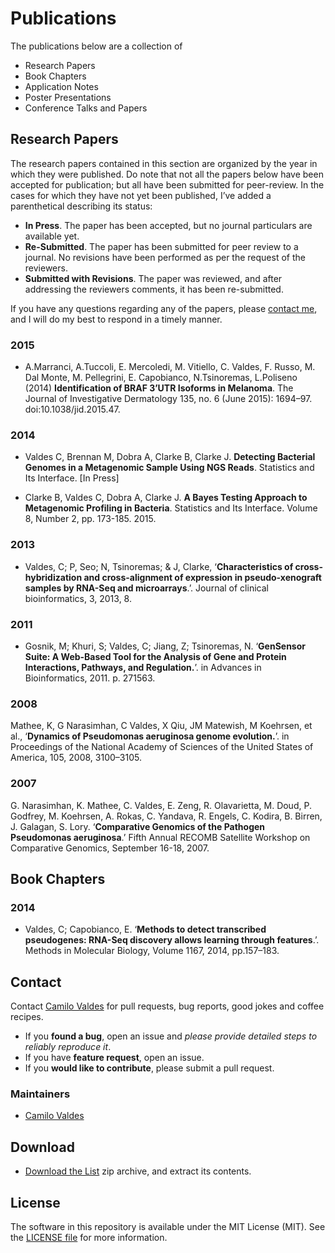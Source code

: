 Publications
============

The publications below are a collection of 

- Research Papers
- Book Chapters
- Application Notes
- Poster Presentations 
- Conference Talks and Papers



## Research Papers

The research papers contained in this section are organized by the year in which they were published.  Do note that not all the papers below have been accepted for publication; but all have been submitted for peer-review.  In the cases for which they have not yet been published, I’ve added a parenthetical describing its status:

- **In Press**.  The paper has been accepted, but no journal particulars are available yet.
- **Re-Submitted**.  The paper has been submitted for peer review to a journal.  No revisions have been performed as per the request of the reviewers.
- **Submitted with Revisions**.  The paper was reviewed, and after addressing the reviewers comments, it has been re-submitted.

If you have any questions regarding any of the papers, please [contact me](mailto:cvaldes3@miami.edu), and I will do my best to respond in a timely manner.

### 2015

- A.Marranci, A.Tuccoli, E. Mercoledi, M. Vitiello, C. Valdes, F. Russo, M. Dal Monte, M. Pellegrini, E. Capobianco, N.Tsinoremas, L.Poliseno (2014) **Identification of BRAF 3’UTR Isoforms in Melanoma**. The Journal of Investigative Dermatology 135, no. 6 (June 2015): 1694–97. doi:10.1038/jid.2015.47.


### 2014

- Valdes C, Brennan M, Dobra A, Clarke B, Clarke J.  **Detecting Bacterial Genomes in a Metagenomic Sample Using NGS Reads**.  Statistics and Its Interface. [In Press]

- Clarke B, Valdes C, Dobra A, Clarke J. **A Bayes Testing Approach to Metagenomic Profiling in Bacteria**.  Statistics and Its Interface. Volume 8, Number 2, pp. 173-185. 2015.



### 2013

- Valdes, C; P, Seo; N, Tsinoremas; & J, Clarke, ‘**Characteristics of cross-hybridization and cross-alignment of expression in pseudo-xenograft samples by RNA-Seq and microarrays**.’. Journal of clinical bioinformatics, 3, 2013, 8.

### 2011

- Gosnik, M; Khuri, S; Valdes, C; Jiang, Z; Tsinoremas, N. ‘**GenSensor Suite: A Web-Based Tool for the Analysis of Gene and Protein Interactions, Pathways, and Regulation.**’. in Advances in Bioinformatics, 2011. p. 271563.


### 2008

Mathee, K, G Narasimhan, C Valdes, X Qiu, JM Matewish, M Koehrsen, et al., ‘**Dynamics of Pseudomonas aeruginosa genome evolution.**’. in Proceedings of the National Academy of Sciences of the United States of America, 105, 2008, 3100–3105.


### 2007

G. Narasimhan, K. Mathee, C. Valdes, E. Zeng, R. Olavarietta, M. Doud, P. Godfrey, M. Koehrsen, A. Rokas, C. Yandava, R. Engels, C. Kodira, B. Birren, J. Galagan, S. Lory. ‘**Comparative Genomics of the Pathogen Pseudomonas aeruginosa**.’ Fifth Annual RECOMB Satellite Workshop on Comparative Genomics, September 16-18, 2007.


## Book Chapters

### 2014

- Valdes, C; Capobianco, E. ‘**Methods to detect transcribed pseudogenes: RNA-Seq discovery allows learning through features**.’. Methods in Molecular Biology, Volume 1167, 2014, pp.157–183.



## Contact

Contact [Camilo Valdes](mailto:cvaldes3@miami.edu) for pull requests, bug reports, good jokes and coffee recipes.

- If you **found a bug**, open an issue and _please provide detailed steps to reliably reproduce it_.
- If you have **feature request**, open an issue.
- If you **would like to contribute**, please submit a pull request.


### Maintainers

- [Camilo Valdes](mailto:cvaldes3@miami.edu)


## Download

- [Download the List](https://github.com/camilo-v/Publications/archive/master.zip) zip archive, and extract its contents.


## License

The software in this repository is available under the MIT License (MIT).  See the [LICENSE file](https://github.com/camilo-v/Publications/blob/master/LICENSE.md) for more information.
